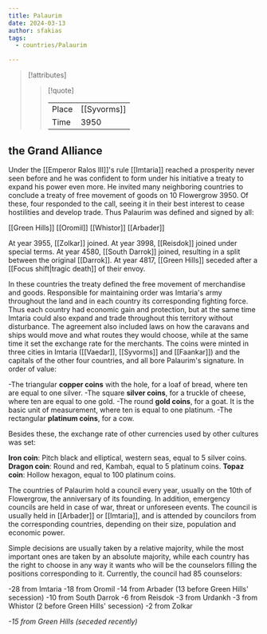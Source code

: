 ```yaml
---
title: Palaurim
date: 2024-03-13
author: sfakias
tags:
  - countries/Palaurim

---
```

> [!attributes]
> 
> > [!quote]
> >
> > | | |
> > | --- | --- |
> > | Place | [[Syvorms]] |
> > | Time | 3950 |


## the Grand Alliance

Under the [[Emperor Ralos III]]'s rule [[Imtaria]] reached a prosperity never seen before and he was confident to form under his initiative a treaty to expand his power even more. He invited many neighboring countries to conclude a treaty of free movement of goods on 10 Flowergrow 3950. Of these, four responded to the call, seeing it in their best interest to cease hostilities and develop trade. Thus Palaurim was defined and signed by all:

[[Green Hills]]
[[Oromil]]
[[Whistor]]
[[Arbader]] 

At year 3955, [[Zolkar]] joined.
At year 3998, [[Reisdok]] joined under special terms.
At year 4580, [[South Darrok]] joined, resulting in a split between the original [[Darrok]].
At year 4817, [[Green Hills]] seceded after a [[Focus shift|tragic death]] of their envoy.

In these countries the treaty defined the free movement of merchandise and goods. Responsible for maintaining order was Imtaria's army throughout the land and in each country its corresponding fighting force. Thus each country had economic gain and protection, but at the same time Imtaria could also expand and trade throughout this territory without disturbance. The agreement also included laws on how the caravans and ships would move and what routes they would choose, while at the same time it set the exchange rate for the merchants. The coins were minted in three cities in Imtaria ([[Vaedar]], [[Syvorms]] and [[Faankar]]) and the capitals of the other four countries, and all bore Palaurim's signature. In order of value:

-The triangular **copper coins** with the hole, for a loaf of bread, where ten are equal to one silver.
-The square **silver coins**, for a truckle of cheese, where ten are equal to one gold.
-The round **gold coins**, for a goat. It is the basic unit of measurement, where ten is equal to one platinum.
-The rectangular **platinum coins**, for a cow.

Besides these, the exchange rate of other currencies used by other cultures was set:

**Iron coin**: Pitch black and elliptical, western seas, equal to 5 silver coins.
**Dragon coin**: Round and red, Kambah, equal to 5 platinum coins.
**Topaz coin**: Hollow hexagon, equal to 100 platinum coins.

The countries of Palaurim hold a council every year, usually on the 10th of Flowergrow, the anniversary of its founding. In addition, emergency councils are held in case of war, threat or unforeseen events. The council is usually held in [[Arbader]] or [[Imtaria]], and is attended by councilors from the corresponding countries, depending on their size, population and economic power.

Simple decisions are usually taken by a relative majority, while the most important ones are taken by an absolute majority, while each country has the right to choose in any way it wants who will be the counselors filling the positions corresponding to it. Currently, the council had 85 counselors:

-28 from Imtaria
-18 from Oromil
-14 from Arbader (13 before Green Hills' secession)
-10 from South Darrok
-6 from Reisdok
-3 from Urdankh
-3 from Whistor (2 before Green Hills' secession)
-2 from Zolkar

*-15 from Green Hills (seceded recently)*